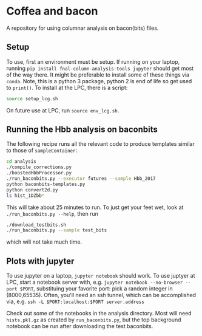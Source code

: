 # Coffea and bacon
A repository for using columnar analysis on bacon(bits) files.

## Setup
To use, first an environment must be setup.  If running on your laptop, running
`pip install fnal-column-analysis-tools jupyter` should get most of the way there.
It might be preferable to install some of these things via `conda`.  Note, this is
a python 3 package, python 2 is end of life so get used to `print()`.
To install at the LPC, there is a script:
```bash
source setup_lcg.sh
```
On future use at LPC, run `source env_lcg.sh`.

## Running the Hbb analysis on baconbits
The following recipe runs all the relevant code to produce templates similar to those of `sampleContainer`:
```bash
cd analysis
./compile_corrections.py
./boostedHbbProcessor.py
./run_baconbits.py --executor futures --sample Hbb_2017
python baconbits-templates.py
python convert2d.py
ls hist_1DZbb*
```
This will take about 25 minutes to run.  To just get your feet wet, look at `./run_baconbits.py --help`, then run
```bash
./download_testbits.sh
./run_baconbits.py --sample test_bits
```
which will not take much time.

## Plots with jupyter
To use jupyter on a laptop, `jupyter notebook` should work.
To use juptyer at LPC, start a notebook server with, e.g. `jupyter notebook --no-browser --port $PORT`,
substituing your favorite port: pick a random integer in (8000,65535).
Often, you'll need an ssh tunnel, which can be accomplished via, e.g. `ssh -L $PORT:localhost:$PORT server.address`

Check out some of the notebooks in the analysis directory.  Most will need `hists.pkl.gz` as created by `run_baconbits.py`,
but the top background notebook can be run after downloading the test baconbits.
